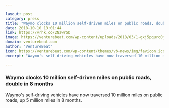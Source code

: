 ```yaml
---

layout: post
category: press
title: "Waymo clocks 10 million self-driven miles on public roads, double in 8 months"
date: 2018-10-10 13:01:44
link: https://vrhk.co/2NzwrSD
image: https://venturebeat.com/wp-content/uploads/2018/03/1-gxj5pqurc0jnqxkunzsywa.jpeg?fit=1533%2C827&strip=all
domain: venturebeat.com
author: "VentureBeat"
icon: https://venturebeat.com/wp-content/themes/vb-news/img/favicon.ico
excerpt: "Waymo's self-driving vehicles have now traversed 10 million miles on public roads, up 5 million miles in 8 months."

---
```


### Waymo clocks 10 million self-driven miles on public roads, double in 8 months

Waymo's self-driving vehicles have now traversed 10 million miles on public roads, up 5 million miles in 8 months.